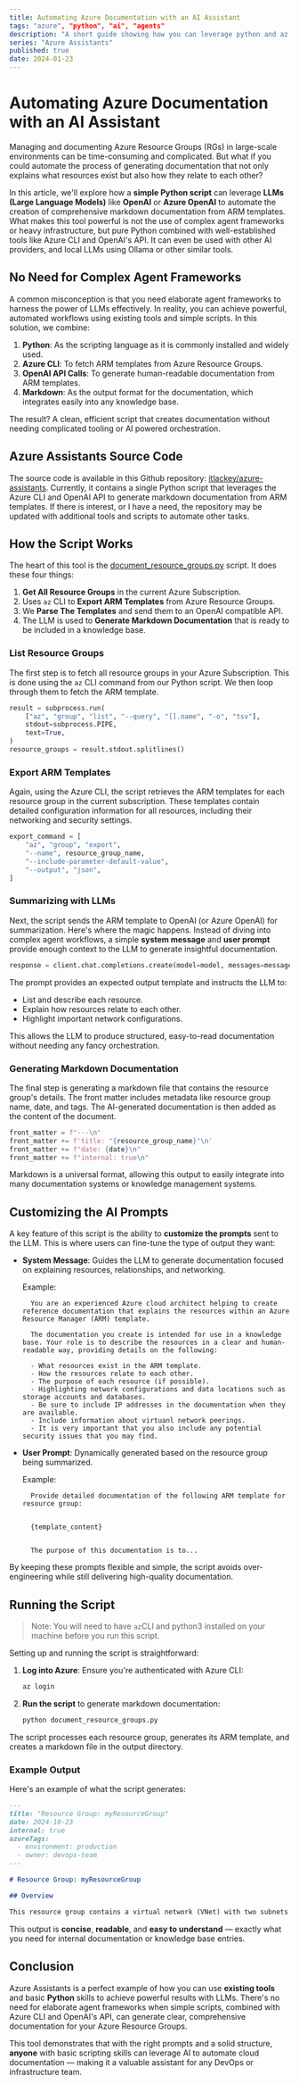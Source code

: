 ```yaml
---
title: Automating Azure Documentation with an AI Assistant
tags: "azure", "python", "ai", "agents"
description: "A short guide showing how you can leverage python and az CLI to automate documenting Azure resources."
series: "Azure Assistants"
published: true
date: 2024-01-23
---
```

# Automating Azure Documentation with an AI Assistant

Managing and documenting Azure Resource Groups (RGs) in large-scale environments can be time-consuming and complicated. But what if you could automate the process of generating documentation that not only explains what resources exist but also how they relate to each other?

In this article, we'll explore how a **simple Python script** can leverage **LLMs (Large Language Models)** like **OpenAI** or **Azure OpenAI** to automate the creation of comprehensive markdown documentation from ARM templates. What makes this tool powerful is not the use of complex agent frameworks or heavy infrastructure, but pure Python combined with well-established tools like Azure CLI and OpenAI's API. It can even be used with other AI providers, and local LLMs using Ollama or other similar tools.

## No Need for Complex Agent Frameworks

A common misconception is that you need elaborate agent frameworks to harness the power of LLMs effectively. In reality, you can achieve powerful, automated workflows using existing tools and simple scripts. In this solution, we combine:

1. **Python**: As the scripting language as it is commonly installed and widely used.
2. **Azure CLI**: To fetch ARM templates from Azure Resource Groups.
3. **OpenAI API Calls**: To generate human-readable documentation from ARM templates.
4. **Markdown**: As the output format for the documentation, which integrates easily into any knowledge base.

The result? A clean, efficient script that creates documentation without needing complicated tooling or AI powered orchestration.

## Azure Assistants Source Code

The source code is available in this Github repository: [itlackey/azure-assistants](https://github.com/itlackey/azure-assistants). Currently, it contains a single Python script that leverages the Azure CLI and OpenAI API to generate markdown documentation from ARM templates. If there is interest, or I have a need, the repository may be updated with additional tools and scripts to automate other tasks.

## How the Script Works

The heart of this tool is the [document_resource_groups.py](https://github.com/itlackey/azure-assistants/blob/main/document_resource_groups.py) script. It does these four things:

1. **Get All Resource Groups** in the current Azure Subscription.
1. Uses `az` CLI to **Export ARM Templates** from Azure Resource Groups.
1. We **Parse The Templates** and send them to an OpenAI compatible API.
1. The LLM is used to **Generate Markdown Documentation** that is ready to be included in a knowledge base.

### List Resource Groups

The first step is to fetch all resource groups in your Azure Subscription. This is done using the `az` CLI command from our Python script. We then loop through them to fetch the ARM template.

```python
result = subprocess.run(
    ["az", "group", "list", "--query", "[].name", "-o", "tsv"],
    stdout=subprocess.PIPE,
    text=True,
)
resource_groups = result.stdout.splitlines()
```

### Export ARM Templates

Again, using the Azure CLI, the script retrieves the ARM templates for each resource group in the current subscription. These templates contain detailed configuration information for all resources, including their networking and security settings.

```python
export_command = [
    "az", "group", "export",
    "--name", resource_group_name,
    "--include-parameter-default-value",
    "--output", "json",
]
```

### Summarizing with LLMs

Next, the script sends the ARM template to OpenAI (or Azure OpenAI) for summarization. Here's where the magic happens. Instead of diving into complex agent workflows, a simple **system message** and **user prompt** provide enough context to the LLM to generate insightful documentation.

```python
response = client.chat.completions.create(model=model, messages=messages)
```

The prompt provides an expected output template and instructs the LLM to:

- List and describe each resource.
- Explain how resources relate to each other.
- Highlight important network configurations.

This allows the LLM to produce structured, easy-to-read documentation without needing any fancy orchestration.

### Generating Markdown Documentation

The final step is generating a markdown file that contains the resource group's details. The front matter includes metadata like resource group name, date, and tags. The AI-generated documentation is then added as the content of the document.

```python
front_matter = f"---\n"
front_matter += f'title: "{resource_group_name}"\n'
front_matter += f"date: {date}\n"
front_matter += f"internal: true\n"
```

Markdown is a universal format, allowing this output to easily integrate into many documentation systems or knowledge management systems.

## Customizing the AI Prompts

A key feature of this script is the ability to **customize the prompts** sent to the LLM. This is where users can fine-tune the type of output they want:

- **System Message**: Guides the LLM to generate documentation focused on explaining resources, relationships, and networking.

  Example:

  ```plaintext
    You are an experienced Azure cloud architect helping to create reference documentation that explains the resources within an Azure Resource Manager (ARM) template.

    The documentation you create is intended for use in a knowledge base. Your role is to describe the resources in a clear and human-readable way, providing details on the following:

    - What resources exist in the ARM template.
    - How the resources relate to each other.
    - The purpose of each resource (if possible).
    - Highlighting network configurations and data locations such as storage accounts and databases.
    - Be sure to include IP addresses in the documentation when they are available.
    - Include information about virtuanl network peerings.
    - It is very important that you also include any potential security issues that you may find.
  ```

- **User Prompt**: Dynamically generated based on the resource group being summarized.

  Example:

  ```plaintext
    Provide detailed documentation of the following ARM template for resource group: 

  
    {template_content}


    The purpose of this documentation is to...
  ```

By keeping these prompts flexible and simple, the script avoids over-engineering while still delivering high-quality documentation.

## Running the Script

> Note: You will need to have `az`CLI and python3 installed on your machine before you run this script.

Setting up and running the script is straightforward:

1. **Log into Azure**: Ensure you're authenticated with Azure CLI:

   ```bash
   az login
   ```

2. **Run the script** to generate markdown documentation:

   ```bash
   python document_resource_groups.py
   ```

The script processes each resource group, generates its ARM template, and creates a markdown file in the output directory.

### Example Output

Here's an example of what the script generates:

```markdown
---
title: "Resource Group: myResourceGroup"
date: 2024-10-23
internal: true
azureTags:
  - environment: production
  - owner: devops-team
---

# Resource Group: myResourceGroup

## Overview

This resource group contains a virtual network (VNet) with two subnets: front-end and back-end. The VNet is configured with a network security group (NSG) that restricts inbound traffic to HTTPS and SSH ports only. Resources in the front-end subnet include an Azure App Service for web hosting, while the back-end subnet hosts an Azure SQL Database...
```

This output is **concise**, **readable**, and **easy to understand** — exactly what you need for internal documentation or knowledge base entries.

## Conclusion

Azure Assistants is a perfect example of how you can use **existing tools** and basic **Python** skills to achieve powerful results with LLMs. There's no need for elaborate agent frameworks when simple scripts, combined with Azure CLI and OpenAI's API, can generate clear, comprehensive documentation for your Azure Resource Groups.

This tool demonstrates that with the right prompts and a solid structure, **anyone** with basic scripting skills can leverage AI to automate cloud documentation — making it a valuable assistant for any DevOps or infrastructure team.
